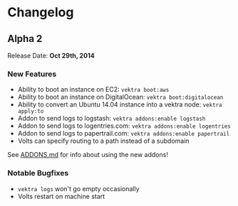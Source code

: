 # Changelog

## Alpha 2

Release Date: **Oct 29th, 2014**

### New Features

* Ability to boot an instance on EC2: `vektra boot:aws`
* Ability to boot an instance on DigitalOcean: `vektra boot:digitalocean`
* Ability to convert an Ubuntu 14.04 instance into a vektra node: `vektra apply:to`
* Addon to send logs to logstash: `vektra addons:enable logstash`
* Addon to send logs to logentries.com: `vektra addons:enable logentries`
* Addon to send logs to papertrail.com: `vektra addons:enable papertrail`
* Volts can specify routing to a path instead of a subdomain

See [ADDONS.md](https://github.com/vektra/docs/blob/master/ADDONS.md) for info about using the new addons!


### Notable Bugfixes

* `vektra logs` won't go empty occasionally
* Volts restart on machine start
